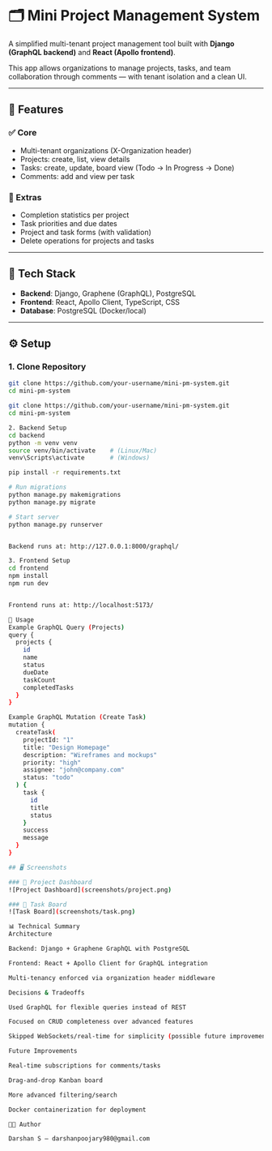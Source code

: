 # 🗂️ **Mini Project Management System**

A simplified multi-tenant project management tool built with **Django (GraphQL backend)** and **React (Apollo frontend)**.  

This app allows organizations to manage projects, tasks, and team collaboration through comments — with tenant isolation and a clean UI.  

---

## 📌 **Features**

### ✅ Core
- Multi-tenant organizations (X-Organization header)  
- Projects: create, list, view details  
- Tasks: create, update, board view (Todo → In Progress → Done)  
- Comments: add and view per task  

### 🎯 Extras
- Completion statistics per project  
- Task priorities and due dates  
- Project and task forms (with validation)  
- Delete operations for projects and tasks  

---

## 🚀 **Tech Stack**
- **Backend**: Django, Graphene (GraphQL), PostgreSQL  
- **Frontend**: React, Apollo Client, TypeScript, CSS  
- **Database**: PostgreSQL (Docker/local)  

---

## ⚙️ **Setup**

### 1. Clone Repository
```bash
git clone https://github.com/your-username/mini-pm-system.git
cd mini-pm-system

git clone https://github.com/your-username/mini-pm-system.git
cd mini-pm-system

2. Backend Setup
cd backend
python -m venv venv
source venv/bin/activate    # (Linux/Mac)
venv\Scripts\activate       # (Windows)

pip install -r requirements.txt

# Run migrations
python manage.py makemigrations
python manage.py migrate

# Start server
python manage.py runserver


Backend runs at: http://127.0.0.1:8000/graphql/

3. Frontend Setup
cd frontend
npm install
npm run dev


Frontend runs at: http://localhost:5173/

🔑 Usage
Example GraphQL Query (Projects)
query {
  projects {
    id
    name
    status
    dueDate
    taskCount
    completedTasks
  }
}

Example GraphQL Mutation (Create Task)
mutation {
  createTask(
    projectId: "1"
    title: "Design Homepage"
    description: "Wireframes and mockups"
    priority: "high"
    assignee: "john@company.com"
    status: "todo"
  ) {
    task {
      id
      title
      status
    }
    success
    message
  }
}

## 🖥️ Screenshots  

### 📌 Project Dashboard  
![Project Dashboard](screenshots/project.png)  

### 📌 Task Board  
![Task Board](screenshots/task.png)  

📊 Technical Summary
Architecture

Backend: Django + Graphene GraphQL with PostgreSQL

Frontend: React + Apollo Client for GraphQL integration

Multi-tenancy enforced via organization header middleware

Decisions & Tradeoffs

Used GraphQL for flexible queries instead of REST

Focused on CRUD completeness over advanced features

Skipped WebSockets/real-time for simplicity (possible future improvement)

Future Improvements

Real-time subscriptions for comments/tasks

Drag-and-drop Kanban board

More advanced filtering/search

Docker containerization for deployment

👨‍💻 Author

Darshan S – darshanpoojary980@gmail.com
